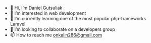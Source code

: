 - 👋 Hi, I’m Daniel Gutsuliak
- 👀 I’m interested in web development
- 🌱 I’m currently learning one of the most popular php-frameworks Laravel
- 💞️ I’m looking to collaborate on a developers group
- 📫 How to reach me onkalin286@gmail.com
